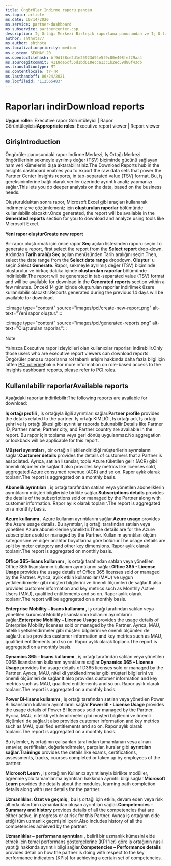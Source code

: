 ```yaml
---
title: Öngörüler Indirme raporu panosu
ms.topic: article
ms.date: 10/14/2020
ms.service: partner-dashboard
ms.subservice: partnercenter-csp
description: Iş Ortağı Merkezi Birleşik raporlama panosundan ve Iş Ortağı Merkezi öngörülerinin verilerini indirme ve dışa aktarma hakkında bilgi edinin.
author: shthota77
ms.author: shthota
ms.localizationpriority: medium
ms.custom: SEOMAY.20
ms.openlocfilehash: bf9d158ce2d1e25923d94e5f9c80e408fef29aa4
ms.sourcegitcommit: 4118de5cf55d1bd618ecca13c1b2ec59d80f43db
ms.translationtype: MT
ms.contentlocale: tr-TR
ms.lasthandoff: 06/24/2021
ms.locfileid: "112565483"
---
```

# <a name="download-reports"></a><span data-ttu-id="3e382-103">Raporları indir</span><span class="sxs-lookup"><span data-stu-id="3e382-103">Download reports</span></span>

<span data-ttu-id="3e382-104">**Uygun roller**: Executive rapor Görüntüleyici | Rapor Görüntüleyicisi</span><span class="sxs-lookup"><span data-stu-id="3e382-104">**Appropriate roles**: Executive report viewer | Report viewer</span></span>

## <a name="introduction"></a><span data-ttu-id="3e382-105">Giriş</span><span class="sxs-lookup"><span data-stu-id="3e382-105">Introduction</span></span>

<span data-ttu-id="3e382-106">Öngörüler panosundaki rapor Indirme Merkezi, Iş Ortağı Merkezi öngörülerinin sekmeyle ayrılmış değer (TSV) biçiminde gücünü sağlayan ham veri kümelerini dışa aktarabilirsiniz.</span><span class="sxs-lookup"><span data-stu-id="3e382-106">The Download Reports hub in the Insights dashboard enables you to export the raw data sets that power the Partner Center Insights reports, in tab-separated value (TSV) format.</span></span> <span data-ttu-id="3e382-107">Bu, iş gereksinimlerine bağlı olarak veriler üzerinde ayrıntılı analiz yapmanızı sağlar.</span><span class="sxs-lookup"><span data-stu-id="3e382-107">This lets you do deeper analysis on the data, based on the business needs.</span></span>

<span data-ttu-id="3e382-108">Oluşturulduktan sonra rapor, Microsoft Excel gibi araçları kullanarak indirmeniz ve çözümlemeniz için **oluşturulan raporlar** bölümünde kullanılabilir olacaktır.</span><span class="sxs-lookup"><span data-stu-id="3e382-108">Once generated, the report  will be available in the **Generated reports** section for you to download and analyze using tools like Microsoft Excel.</span></span>

<span data-ttu-id="3e382-109">**Yeni rapor oluştur**</span><span class="sxs-lookup"><span data-stu-id="3e382-109">**Create new report**</span></span>

<span data-ttu-id="3e382-110">Bir rapor oluşturmak için önce rapor **Seç** açılan listesinden raporu seçin.</span><span class="sxs-lookup"><span data-stu-id="3e382-110">To generate a report, first select the report from the **Select report** drop-down.</span></span> <span data-ttu-id="3e382-111">Ardından **Tarih aralığı Seç** açılan menüsünden Tarih aralığını seçin.</span><span class="sxs-lookup"><span data-stu-id="3e382-111">Then, select the date range from the **Select date range** dropdown.</span></span> <span data-ttu-id="3e382-112">**Oluştur**' u seçin.</span><span class="sxs-lookup"><span data-stu-id="3e382-112">Select **Generate**.</span></span> <span data-ttu-id="3e382-113">Rapor, sekmeyle ayrılmış değer (TSV) biçiminde oluşturulur ve birkaç dakika içinde **oluşturulan raporlar** bölümünde indirilebilir.</span><span class="sxs-lookup"><span data-stu-id="3e382-113">The report will be generated in tab-separated value (TSV) format and will be available for download in the **Generated reports** section within a few minutes.</span></span> <span data-ttu-id="3e382-114">Önceki 14 gün içinde oluşturulan raporlar indirilmek üzere kullanılabilir olacaktır.</span><span class="sxs-lookup"><span data-stu-id="3e382-114">Reports generated during the previous 14 days will be available for download.</span></span>

:::image type="content" source="images/pci/create-new-report.png" alt-text="Yeni rapor oluştur.":::

:::image type="content" source="images/pci/generated-reports.png" alt-text="Oluşturulan raporlar.":::

>[!NOTE] 
><span data-ttu-id="3e382-117">Yalnızca Executive rapor izleyicileri olan kullanıcılar raporları indirebilir.</span><span class="sxs-lookup"><span data-stu-id="3e382-117">Only those users who are executive report viewers can download reports.</span></span> <span data-ttu-id="3e382-118">Öngörüler panosu raporlarına rol tabanlı erişim hakkında daha fazla bilgi için lütfen [PCI rollerine](pci-roles.md)bakın.</span><span class="sxs-lookup"><span data-stu-id="3e382-118">For more information on role-based access to the Insights dashboard reports, please refer to [PCI roles](pci-roles.md).</span></span> 

## <a name="available-reports"></a><span data-ttu-id="3e382-119">Kullanılabilir raporlar</span><span class="sxs-lookup"><span data-stu-id="3e382-119">Available reports</span></span>

<span data-ttu-id="3e382-120">Aşağıdaki raporlar indirilebilir:</span><span class="sxs-lookup"><span data-stu-id="3e382-120">The following reports are available for download:</span></span>

<span data-ttu-id="3e382-121">**Iş ortağı profili** , iş ortağıyla ilgili ayrıntıları sağlar.</span><span class="sxs-lookup"><span data-stu-id="3e382-121">**Partner profile** provides the details related to the partner.</span></span> <span data-ttu-id="3e382-122">Iş ortağı KIMLIĞI, Iş ortağı adı, Iş ortağı şehri ve Iş ortağı ülkesi gibi ayrıntılar raporda bulunabilir.</span><span class="sxs-lookup"><span data-stu-id="3e382-122">Details like Partner ID, Partner name, Partner city, and Partner country are available in the report.</span></span> <span data-ttu-id="3e382-123">Bu rapor için toplama veya geri dönüş uygulanmaz.</span><span class="sxs-lookup"><span data-stu-id="3e382-123">No aggregation or lookback will be applicable for this report.</span></span>

<span data-ttu-id="3e382-124">**Müşteri ayrıntıları** , bir ortağın ilişkilendirildiği müşterilerin ayrıntılarını sağlar.</span><span class="sxs-lookup"><span data-stu-id="3e382-124">**Customer details** provides the details of customers that a Partner is associated.</span></span> <span data-ttu-id="3e382-125">Ayrıca, satılan lisanslar, toplu Azure tüketilen gelir (ACR) gibi önemli ölçümler de sağlar.</span><span class="sxs-lookup"><span data-stu-id="3e382-125">It also provides key metrics like licenses sold, aggregated Azure consumed revenue (ACR) and so on.</span></span> <span data-ttu-id="3e382-126">Rapor aylık olarak toplanır.</span><span class="sxs-lookup"><span data-stu-id="3e382-126">The report is aggregated on a monthly basis.</span></span>

<span data-ttu-id="3e382-127">**Abonelik ayrıntıları** , iş ortağı tarafından satılan veya yönetilen aboneliklerin ayrıntılarını müşteri bilgileriyle birlikte sağlar.</span><span class="sxs-lookup"><span data-stu-id="3e382-127">**Subscriptions details** provides the details of the subscriptions sold or managed by the Partner along with customer information.</span></span> <span data-ttu-id="3e382-128">Rapor aylık olarak toplanır.</span><span class="sxs-lookup"><span data-stu-id="3e382-128">The report is aggregated on a monthly basis.</span></span>

<span data-ttu-id="3e382-129">**Azure kullanımı** , Azure kullanım ayrıntılarını sağlar.</span><span class="sxs-lookup"><span data-stu-id="3e382-129">**Azure usage** provides the Azure usage details.</span></span> <span data-ttu-id="3e382-130">Bu ayrıntılar, Iş ortağı tarafından satılan veya yönetilen Azure aboneliklerine yöneliktir.</span><span class="sxs-lookup"><span data-stu-id="3e382-130">These details are for the Azure subscriptions sold or managed by the Partner.</span></span> <span data-ttu-id="3e382-131">Kullanım ayrıntıları ölçüm kategorisine ve diğer anahtar boyutlarına göre bölünür.</span><span class="sxs-lookup"><span data-stu-id="3e382-131">The usage details are split by meter category and other key dimensions.</span></span> <span data-ttu-id="3e382-132">Rapor aylık olarak toplanır.</span><span class="sxs-lookup"><span data-stu-id="3e382-132">The report is aggregated on monthly basis.</span></span>

<span data-ttu-id="3e382-133">**Office 365-lisans kullanımı** , iş ortağı tarafından satılan veya yönetilen Office 365 lisanslarının kullanım ayrıntılarını sağlar.</span><span class="sxs-lookup"><span data-stu-id="3e382-133">**Office 365 - License Usage** provides the usage details of Office 365 licenses sold or managed by the Partner.</span></span> <span data-ttu-id="3e382-134">Ayrıca, aylık etkin kullanıcılar (MAU) ve uygun yetkilendirmeler gibi müşteri bilgilerini ve önemli ölçümleri de sağlar.</span><span class="sxs-lookup"><span data-stu-id="3e382-134">It also provides customer information and key metrics such as Monthly Active Users (MAU), qualified entitlements and so on.</span></span> <span data-ttu-id="3e382-135">Rapor aylık olarak toplanır.</span><span class="sxs-lookup"><span data-stu-id="3e382-135">The report will be aggregated on a monthly basis.</span></span>

<span data-ttu-id="3e382-136">**Enterprise Mobility – lisans kullanımı**  , iş ortağı tarafından satılan veya yönetilen kurumsal Mobility lisanslarının kullanım ayrıntılarını sağlar.</span><span class="sxs-lookup"><span data-stu-id="3e382-136">**Enterprise Mobility – License Usage**  provides the usage details of Enterprise Mobility licenses sold or managed by the Partner.</span></span> <span data-ttu-id="3e382-137">Ayrıca, MAU, nitelikli yetkilendirmeler gibi müşteri bilgilerini ve önemli ölçümleri de sağlar.</span><span class="sxs-lookup"><span data-stu-id="3e382-137">It also provides customer information and key metrics such as MAU, qualified entitlements and so on.</span></span> <span data-ttu-id="3e382-138">Rapor aylık olarak toplanır.</span><span class="sxs-lookup"><span data-stu-id="3e382-138">The report is aggregated on a monthly basis.</span></span>

<span data-ttu-id="3e382-139">**Dynamics 365 – lisans kullanımı** , iş ortağı tarafından satılan veya yönetilen D365 lisanslarının kullanım ayrıntılarını sağlar.</span><span class="sxs-lookup"><span data-stu-id="3e382-139">**Dynamics 365 – License Usage** provides the usage details of D365 licenses sold or managed by the Partner.</span></span> <span data-ttu-id="3e382-140">Ayrıca, MAU, nitelikli yetkilendirmeler gibi müşteri bilgilerini ve önemli ölçümleri de sağlar.</span><span class="sxs-lookup"><span data-stu-id="3e382-140">It also provides customer information and key metrics such as MAU, qualified entitlements and so on.</span></span> <span data-ttu-id="3e382-141">Rapor aylık olarak toplanır.</span><span class="sxs-lookup"><span data-stu-id="3e382-141">The report is aggregated on a monthly basis.</span></span>

<span data-ttu-id="3e382-142">**Power BI-lisans kullanımı** , iş ortağı tarafından satılan veya yönetilen Power BI lisansların kullanım ayrıntılarını sağlar.</span><span class="sxs-lookup"><span data-stu-id="3e382-142">**Power BI - License Usage** provides the usage details of Power BI licenses sold or managed by the Partner.</span></span> <span data-ttu-id="3e382-143">Ayrıca, MAU, nitelikli yetkilendirmeler gibi müşteri bilgilerini ve önemli ölçümleri de sağlar.</span><span class="sxs-lookup"><span data-stu-id="3e382-143">It also provides customer information and key metrics such as MAU, qualified entitlements and so on.</span></span> <span data-ttu-id="3e382-144">Rapor aylık olarak toplanır.</span><span class="sxs-lookup"><span data-stu-id="3e382-144">The report is aggregated on a monthly basis.</span></span>

<span data-ttu-id="3e382-145">Bu işlemler, iş ortağının çalışanları tarafından tamamlanan veya alınan sınavlar, sertifikalar, değerlendirmeler, parçalar, kurslar gibi **ayrıntıları sağlar.**</span><span class="sxs-lookup"><span data-stu-id="3e382-145">**Trainings** provides the details like exams, certifications, assessments, tracks, courses completed or taken up by employees of the partner.</span></span>

<span data-ttu-id="3e382-146">**Microsoft Learn** , iş ortağının Kullanıcı ayrıntılarıyla birlikte modüller, öğrenme yolu tamamlanma ayrıntıları hakkında ayrıntılı bilgi sağlar.</span><span class="sxs-lookup"><span data-stu-id="3e382-146">**Microsoft Learn** provides the details about the modules, learning path completion details along with user details for the partner.</span></span>

<span data-ttu-id="3e382-147">**Uzmanlıklar: Özet ve geçmiş** , bu iş ortağı için etkin, devam eden veya risk altında olan tüm uzmanlardan oluşan ayrıntıları sağlar.</span><span class="sxs-lookup"><span data-stu-id="3e382-147">**Competencies – Summary and history** provides details of all the competencies that are either active, in progress or at risk for this Partner.</span></span> <span data-ttu-id="3e382-148">Ayrıca iş ortağının elde ettiği tüm uzmanlık geçmişini içerir.</span><span class="sxs-lookup"><span data-stu-id="3e382-148">Also includes history of all the competencies achieved by the partner.</span></span>

<span data-ttu-id="3e382-149">**Uzmanlıklar – performans ayrıntıları** , belirli bir uzmanlık kümesini elde etmek için temel performans göstergelerine (KPI 'ler) göre iş ortağının nasıl yaptığı hakkında ayrıntılı bilgi sağlar.</span><span class="sxs-lookup"><span data-stu-id="3e382-149">**Competencies – Performance details** provides detail on how the partner is doing with respect to the key performance indicators (KPIs) for achieving a certain set of competencies.</span></span>

